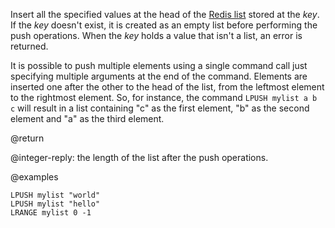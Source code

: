 Insert all the specified values at the head of the [Redis list](/docs/data-types/lists) stored at the _key_.
If the _key_ doesn't exist, it is created as an empty list before performing the push operations.
When the _key_ holds a value that isn't a list, an error is returned.

It is possible to push multiple elements using a single command call just specifying multiple arguments at the end of the command.
Elements are inserted one after the other to the head of the list, from the leftmost element to the rightmost element.
So, for instance, the command `LPUSH mylist a b c` will result in a list containing "c" as the first element, "b" as the second element and "a" as the third element.

@return

@integer-reply: the length of the list after the push operations.

@examples

```cli
LPUSH mylist "world"
LPUSH mylist "hello"
LRANGE mylist 0 -1
```
